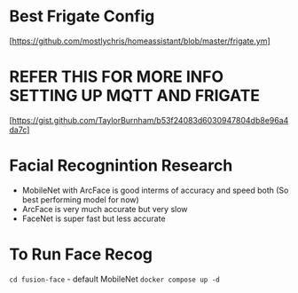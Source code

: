 # Best Frigate Config

[https://github.com/mostlychris/homeassistant/blob/master/frigate.ym]

# REFER THIS FOR MORE INFO SETTING UP MQTT AND FRIGATE
[https://gist.github.com/TaylorBurnham/b53f24083d6030947804db8e96a4da7c]

# Facial Recognintion Research

- MobileNet with ArcFace is good interms of accuracy and speed both (So best performing model for now)
- ArcFace is very much accurate but very slow
- FaceNet is super fast but less accurate

# To Run Face Recog 
`cd fusion-face` - default MobileNet
`docker compose up -d`
